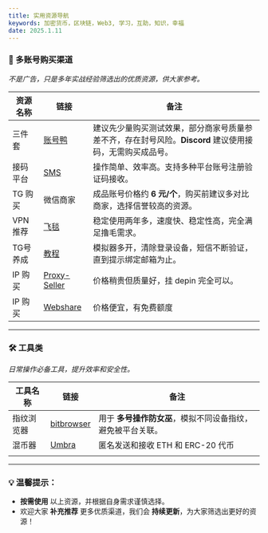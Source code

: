 ```yaml
---
title: 实用资源导航
keywords: 加密货币，区块链，Web3, 学习，互助，知识，幸福
date: 2025.1.11
---
```

### **📌 多账号购买渠道**

_不是广告，只是多年实战经验筛选出的优质资源，供大家参考。_

| **资源名称** | **链接**                                                       | **备注**                                                     |
| -------- | ------------------------------------------------------------ | ---------------------------------------------------------- |
| 三件套      | [账号鸭](https://www.zhanghaoya.com/)                           | 建议先少量购买测试效果，部分商家号质量参差不齐，存在封号风险。**Discord** 建议使用接码，无需购买成品号。 |
| 接码平台     | [SMS](https://sms-man.com/cn)                                | 操作简单、效率高。支持多种平台账号注册验证码接收。                                  |
| TG 购买    | 微信商家                                                         | 成品账号价格约 **6 元/个**，购买前建议多对比商家，选择信誉较高的资源。                    |
| VPN 推荐   | [飞毯](https://qkdl.aff-tanzcloud.top/auth/register?code=qkdL) | 稳定使用两年多，速度快、稳定性高，完全满足撸毛需求。                                 |
| TG号养成    | [教程](https://www.youtube.com/watch?v=RuQt4Ey4fUk)            | 模拟器多开，清除登录设备，短信不断验证，直到提示绑定邮箱为止。                            |
| IP 购买    | [Proxy-Seller](https://proxy-seller.com/)                    | 价格稍贵但质量好，挂 depin 完全可以。                                     |
| IP 购买    | [Webshare](https://dashboard.webshare.io/)                   | 价格便宜，有免费额度                                                 |

---

### **🛠️ 工具类**

_日常操作必备工具，提升效率和安全性。_

| **工具名称** | **链接**                                               | **备注**                           |
| -------- | ---------------------------------------------------- | -------------------------------- |
| 指纹浏览器    | [bitbrowser](https://www.bitbrowser.cn/?code=19ff94) | 用于 **多号操作防女巫**，模拟不同设备指纹，避免被平台关联。 |
| 混币器      | [Umbra](https://app.umbra.cash/)                     | 匿名发送和接收 ETH 和 ERC-20 代币          |
|          |                                                      |                                  |

---

### **💡 温馨提示：**

- **按需使用** 以上资源，并根据自身需求谨慎选择。
- 欢迎大家 **补充推荐** 更多优质渠道，我们会 **持续更新**，为大家筛选出更好的资源！